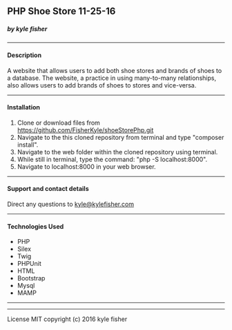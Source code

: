 ## PHP Shoe Store 11-25-16



##### _by kyle fisher_
___

#### Description

A website that allows users to add both shoe stores and brands of shoes to a database. The website, a practice in using many-to-many relationships, also allows users to add brands of shoes to stores and vice-versa.
___
#### Installation

1. Clone or download files from https://github.com/FisherKyle/shoeStorePhp.git
2. Navigate to the this cloned repository from terminal and type "composer install".
3. Navigate to the web folder within the cloned repository using terminal.
4. While still in terminal, type the command: "php -S localhost:8000".
4. Navigate to localhost:8000 in your web browser.
___
#### Support and contact details

Direct any questions to kyle@kylefisher.com
___
#### Technologies Used

- PHP
- Silex
- Twig
- PHPUnit
- HTML
- Bootstrap
- Mysql
- MAMP
___
___
License
MIT
copyright (c) 2016 kyle fisher
